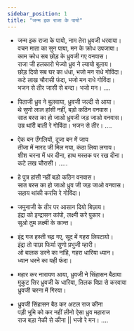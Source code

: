 ```yaml
---
sidebar_position: 1
title: "जन्म इक राजा के पायो"
---
```


- जन्म इक राजा के पायो, नाम तेरा ध्रुवजी धरवाया। <br/>
  वचन माता का सुन पाया, मन के क्रोध उपजाया। <br/>
  काम क्रोध सब छोड़ के ध्रुवजी गए वनवास। <br/>
  राजा जी हलकारो भेज्यो ध्रुव ने ल्यायो बुलाय। <br/>
  छोड़ दियो सब घर का धंधा, भजो मन राधे गोविंदा। <br/>
  कटे लाख चौरासी फंदा, भजो मन राधे गोविंदा। <br/>
  भजन से तीर जासी से बन्दा। भजो मन। ….

- पिताजी ध्रुव ने बुलवाया, ध्रुवजी जल्दी से आया। <br/>
  थे सुणो लाल हांसी नहीं, बड़ो कठिन वनवास। <br/>
  सात बरस का हो जाओ ध्रुवजी जड़ जाओ वनवास। <br/>
  उम्र थांरी बाली रे गोविंदा। भजन से तीर। ….

- ऐक बन उँगलियों, दूजा बन में जाय <br/>
  तीजा में नारद जी मिल गया, कंठा लिया लगाय। <br/>
  शीश चरना में धर दीना, हाथ मस्तक पर रख दीना। <br/>
  कटे लख चौरासी। .....

- हे पुत्र हांसी नहीं बड़ो कठिन वनवास। <br/>
  सात बरस का हो जाओ ध्रुव जी जड़ जाओ वनवास। <br/>
  सहाय थांकी करसि रे गोविंदा।

- जमुनाजी के तीर पर आसान दियो बिछाय। <br/>
  इंद्रा को इन्द्रासन कांपो, लक्ष्मी करे पुकार। <br/>
  सुओ तुम लक्ष्मी के कान्त।

- इंद्र गज हस्ती चढ़ गए, सूद में गहरा लिपटायो। <br/>
  इंद्रा तो पाछा फिर्या सुणो प्रभुजी म्हारी। <br/>
  ओ बालक डरने का नांहि, गहरा धारिया ध्यान। <br/>
  ध्यान धरने का यही फंदा।

- महार कर नारायण आया, ध्रुवजी ने सिंहासन बैठाया <br/>
  मुकुट सिर ध्रुवजी के धारिया, तिलक विप्रा से करवाया <br/>
  ध्रुवजी चरना में गिरया।

- ध्रुवजी सिंहासन बैठ कर अटल राज कीना <br/>
  पड़ी भूमि को कर नहीं लीनो ऐसा ध्रुव महाराज <br/>
  राज बड़ा नेकी से कीना || भजो रे मन। ….
